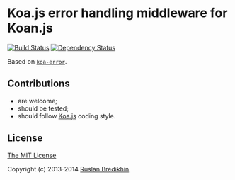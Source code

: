 # Koa.js error handling middleware for Koan.js

[![Build Status](https://travis-ci.org/bredikhin/koan-errors.png?branch=master)](https://travis-ci.org/bredikhin/koan-errors)
[![Dependency Status](https://gemnasium.com/bredikhin/koan-errors.png)](https://gemnasium.com/bredikhin/koan-errors)

Based on [`koa-error`](https://github.com/koajs/error).

## Contributions

* are welcome;
* should be tested;
* should follow [Koa.js](https://github.com/koajs/koa) coding style.

## License

[The MIT License](http://opensource.org/licenses/MIT)

Copyright (c) 2013-2014 [Ruslan Bredikhin](http://ruslanbredikhin.com/)
